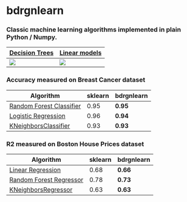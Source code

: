 # bdrgnlearn

### Classic machine learning algorithms implemented in plain Python / Numpy. 

| [Decision Trees](bdrgnlearn/tree.py) | [Linear models](bdrgnlearn/linear_model.py) | 
| ------------- | ------------- | 
| ![](demo_gifs/decision_tree_demo.gif) |  ![](demo_gifs/linreg_sgd_demo.gif) | 

### Accuracy measured on Breast Cancer dataset
| Algorithm | sklearn | __bdrgnlearn__ |
| ------------- | ------------- | ------------- |
| [Random Forest Classifier](bdrgnlearn/ensemble.py) |0.95 | __0.95__ |
| [Logistic Regression](bdrgnlearn/linear_model.py) |0.96 |__0.94__ |
| [KNeighborsClassifier](bdrgnlearn/neighbors.py) |0.93 |__0.93__ |

### R2 measured on Boston House Prices dataset
| Algorithm | sklearn | __bdrgnlearn__ |
| ------------- | ------------- | ------------- |
| [Linear Regression](bdrgnlearn/linear_model.py) |0.68|__0.66__ |
| [Random Forest Regressor](bdrgnlearn/ensemble.py) |0.78|__0.73__ |
| [KNeighborsRegressor](bdrgnlearn/ensemble.py) |0.63 |__0.63__ |

